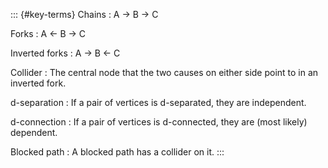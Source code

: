 ::: {#key-terms}
Chains
:   A → B → C

Forks
:   A ← B → C

Inverted forks
:   A → B ← C

Collider
:   The central node that the two causes on either side point to in an inverted fork.

d-separation
:   If a pair of vertices is d-separated, they are independent.

d-connection
:   If a pair of vertices is d-connected, they are (most likely) dependent.

Blocked path
:   A blocked path has a collider on it.
:::
